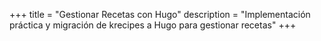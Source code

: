 +++
title = "Gestionar Recetas con Hugo"
description = "Implementación práctica y migración de krecipes a Hugo para gestionar recetas"
+++

